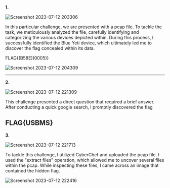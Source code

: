 **1.**

![Screenshot 2023-07-12 203306](https://github.com/Chikao28/CTF-Capture-The-Flag-Writeups/assets/90115832/05ac703b-192f-4aad-95b8-a9c49506690c)

In this particular challenge, we are presented with a pcap file. To tackle the task, we meticulously analyzed the file, carefully identifying and categorizing the various devices depicted within. During this process, I successfully identified the Blue Yeti device, which ultimately led me to discover the flag concealed within its data.

FLAG{(B58E)(0005)}

![Screenshot 2023-07-12 204309](https://github.com/Chikao28/CTF-Capture-The-Flag-Writeups/assets/90115832/2f6e8e9c-24ed-4a27-974a-5280ba6b7218)

----------------------------------------------------------------------------------------------------------------------------------------------------------------

**2.**

![Screenshot 2023-07-12 221309](https://github.com/Chikao28/CTF-Capture-The-Flag-Writeups/assets/90115832/1199c940-e1b3-4fe0-a924-7e698689e957)

This challenge presented a direct question that required a brief answer. After conducting a quick google search, I promptly discovered the flag

FLAG{USBMS}
----------------------------------------------------------------------------------------------------------------------------------------------------------------

**3.**

![Screenshot 2023-07-12 221713](https://github.com/Chikao28/CTF-Capture-The-Flag-Writeups/assets/90115832/6f69e66c-10e5-4f23-a051-18c6b27b2c75)

To tackle this challenge, I utilized CyberChef and uploaded the pcap file. I used the "extract files" operation, which allowed me to uncover several files within the pcap. While inspecting these files, I came across an image that contained the hidden flag.

![Screenshot 2023-07-12 222416](https://github.com/Chikao28/CTF-Capture-The-Flag-Writeups/assets/90115832/760e0fa7-0f7b-45b4-84ef-dcaccc4d81c2)
